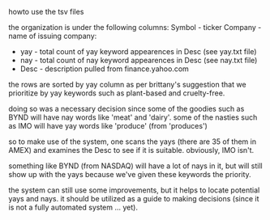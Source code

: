 howto use the tsv files

the organization is under the following columns:
Symbol - ticker
Company - name of issuing company:
- yay - total count of yay keyword appearences in Desc (see yay.txt file)
- nay - total count of nay keyword appearences in Desc (see nay.txt file)
- Desc - description pulled from finance.yahoo.com

the rows are sorted by yay column as per brittany's suggestion that we prioritize by yay keywords such as plant-based and cruelty-free.

doing so was a necessary decision since 
	some of the goodies such as BYND will have nay words like 'meat' and 'dairy'.
	some of the nasties such as IMO will have yay words like 'produce' (from 'produces')

so to make use of the system, one scans the yays (there are 35 of them in AMEX) and examines the Desc to see if it is suitable. obviously, IMO isn't.

something like BYND (from NASDAQ) will have a lot of nays in it, but will still show up with the yays because we've given these keywords the priority.

the system can still use some improvements, but it helps to locate potential yays and nays.
it should be utilized as a guide to making decisions (since it is not a fully automated system ... yet).
